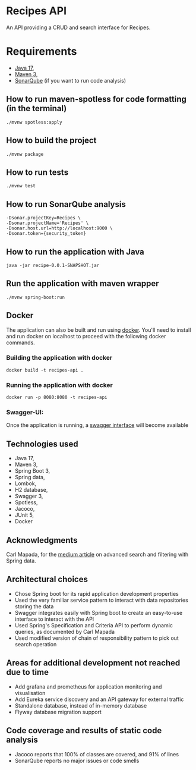 # Recipes API

An API providing a CRUD and search interface for Recipes.

# Requirements

- [Java 17](https://jdk.java.net/17/),
- [Maven 3](https://maven.apache.org/download.cgi),
- [SonarQube](https://www.sonarsource.com/) (if you want to run code analysis)

## How to run maven-spotless for code formatting (in the terminal)

```./mvnw spotless:apply```

## How to build the project

```./mvnw package```

## How to run tests

```./mvnw test```

## How to run SonarQube analysis

```./mvnw clean verify sonar:sonar \
-Dsonar.projectKey=Recipes \
-Dsonar.projectName='Recipes' \
-Dsonar.host.url=http://localhost:9000 \
-Dsonar.token={security_token}
```

## How to run the application with Java

```java -jar recipe-0.0.1-SNAPSHOT.jar```

## Run the application with maven wrapper

```./mvnw spring-boot:run```

## Docker

The application can also be built and run using [docker](https://www.docker.com/).
You'll need to install and run docker on localhost to proceed with the following docker commands.

### Building the application with docker

```docker build -t recipes-api .```

### Running the application with docker

```docker run -p 8080:8080 -t recipes-api```

### Swagger-UI:

Once the application is running, a [swagger interface](http://localhost:8080/swagger-ui/index.htm) will become available

## Technologies used

- Java 17,
- Maven 3,
- Spring Boot 3,
- Spring data,
- Lombok,
- H2 database,
- Swagger 3,
- Spotless,
- Jacoco,
- JUnit 5,
- Docker

## Acknowledgments

Carl Mapada, for the [medium article](https://medium.com/@cmmapada/advanced-search-and-filtering-using-spring-data-jpa-specification-and-criteria-api-b6e8f891f2bf) on advanced search and filtering with Spring data.

## Architectural choices

- Chose Spring boot for its rapid application development properties
- Used the very familiar service pattern to interact with data repositories storing the data
- Swagger integrates easily with Spring boot to create an easy-to-use interface to interact with the API
- Used Spring's Specification and Criteria API to perform dynamic queries, as documented by Carl Mapada
- Used modified version of chain of responsibility pattern to pick out search operation

## Areas for additional development not reached due to time

- Add grafana and prometheus for application monitoring and visualisation
- Add Eureka service discovery and an API gateway for external traffic
- Standalone database, instead of in-memory database
- Flyway database migration support

## Code coverage and results of static code analysis

- Jacoco reports that 100% of classes are covered, and 91% of lines
- SonarQube reports no major issues or code smells


